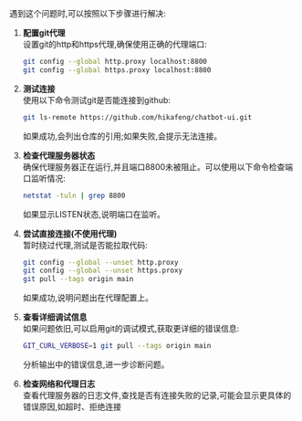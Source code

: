 遇到这个问题时,可以按照以下步骤进行解决:

1. **配置git代理**  
   设置git的http和https代理,确保使用正确的代理端口:
   ```bash
   git config --global http.proxy localhost:8800
   git config --global https.proxy localhost:8800
   ```

2. **测试连接**  
   使用以下命令测试git是否能连接到github:
   ```bash
   git ls-remote https://github.com/hikafeng/chatbot-ui.git
   ```
   如果成功,会列出仓库的引用;如果失败,会提示无法连接。

3. **检查代理服务器状态**  
   确保代理服务器正在运行,并且端口8800未被阻止。可以使用以下命令检查端口监听情况:
   ```bash
   netstat -tuln | grep 8800
   ```
   如果显示LISTEN状态,说明端口在监听。

4. **尝试直接连接(不使用代理)**  
   暂时绕过代理,测试是否能拉取代码:
   ```bash
   git config --global --unset http.proxy
   git config --global --unset https.proxy
   git pull --tags origin main
   ```
   如果成功,说明问题出在代理配置上。

5. **查看详细调试信息**  
   如果问题依旧,可以启用git的调试模式,获取更详细的错误信息:
   ```bash
   GIT_CURL_VERBOSE=1 git pull --tags origin main
   ```
   分析输出中的错误信息,进一步诊断问题。

6. **检查网络和代理日志**  
   查看代理服务器的日志文件,查找是否有连接失败的记录,可能会显示更具体的错误原因,如超时、拒绝连接